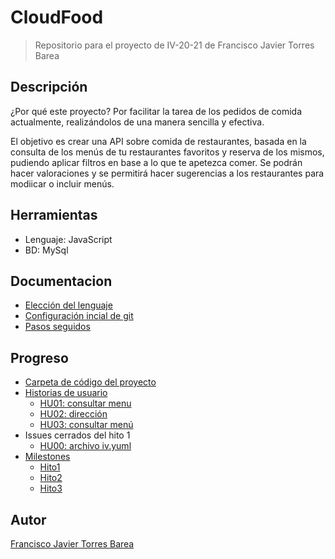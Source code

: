 # CloudFood
> Repositorio para el proyecto de IV-20-21 de Francisco Javier Torres Barea

## Descripción

¿Por qué este proyecto? Por facilitar la tarea de los pedidos de comida actualmente, realizándolos de una manera sencilla y efectiva.

El objetivo es crear una API sobre comida de restaurantes, basada en la consulta de los menús de tu restaurantes favoritos y reserva de los mismos, pudiendo aplicar filtros en base a lo que te apetezca comer. Se podrán hacer valoraciones y se permitirá hacer sugerencias a los restaurantes para modiicar o incluir menús.

## Herramientas
- Lenguaje: JavaScript
- BD: MySql


## Documentacion
- [Elección del lenguaje](./docs/herramientas.md)
- [Configuración incial de git](./docs/configuracion_inicial.md)
- [Pasos seguidos](./docs/pasos.md)


## Progreso
- [Carpeta de código del proyecto](./CloudFoodProject/src)
- [Historias de usuario](https://github.com/FranToBa/CloudFood/issues)
	- [HU01: consultar menu](https://github.com/FranToBa/CloudFood/issues/2)
	- [HU02: dirección](https://github.com/FranToBa/CloudFood/issues/3)
	- [HU03: consultar menú](https://github.com/FranToBa/CloudFood/issues/4)
- Issues cerrados del hito 1
	- [HU00: archivo iv.yuml](https://github.com/FranToBa/CloudFood/issues/1)
- [Milestones](https://github.com/FranToBa/CloudFood/milestones)
	- [Hito1](https://github.com/FranToBa/CloudFood/milestone/1)
	- [Hito2](https://github.com/FranToBa/CloudFood/milestone/2)
	- [Hito3](https://github.com/FranToBa/CloudFood/milestone/3)



## Autor
[Francisco Javier Torres Barea](https://github.com/FranToBa)


